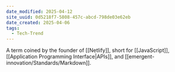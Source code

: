 ```yaml
---
date_modified: 2025-04-12
site_uuid: 0d5218f7-5808-457c-abcd-798de03e62eb
date_created: 2025-04-06
tags:
  - Tech-Trend
---
```


A term coined by the founder of [[Netlify]], short for [[JavaScript]], [[Application Programming Interface|APIs]], and [[emergent-innovation/Standards/Markdown]].